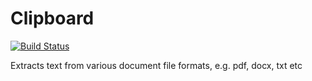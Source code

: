 # Clipboard
[![Build Status](https://dev.azure.com/matthewhope396/Clipboard/_apis/build/status/AtLeastITry.clipboard?branchName=master)](https://dev.azure.com/matthewhope396/Clipboard/_build/latest?definitionId=2&branchName=master)

Extracts text from various document file formats, e.g. pdf, docx, txt etc
